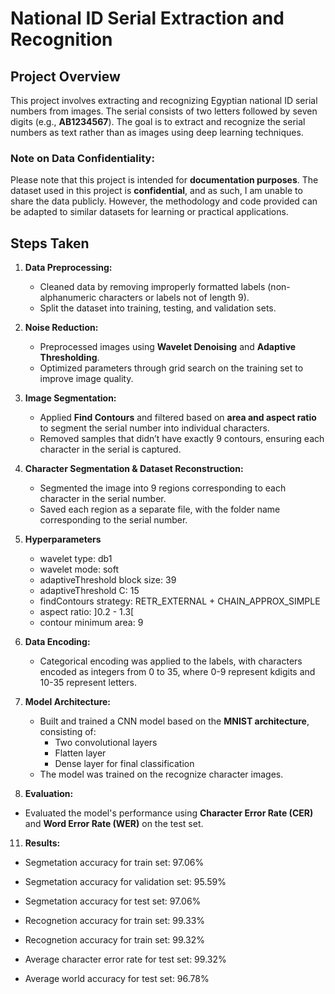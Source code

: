 # National ID Serial Extraction and Recognition

## Project Overview

This project involves extracting and recognizing Egyptian national ID serial numbers from images. The serial consists of two letters followed by seven digits (e.g., **AB1234567**). The goal is to extract and recognize the serial numbers as text rather than as images using deep learning techniques. 

### **Note on Data Confidentiality:**
Please note that this project is intended for **documentation purposes**. The dataset used in this project is **confidential**, and as such, I am unable to share the data publicly. However, the methodology and code provided can be adapted to similar datasets for learning or practical applications.

## Steps Taken

1. **Data Preprocessing:**
   - Cleaned data by removing improperly formatted labels (non-alphanumeric characters or labels not of length 9).
   - Split the dataset into training, testing, and validation sets.

2. **Noise Reduction:**
   - Preprocessed images using **Wavelet Denoising** and **Adaptive Thresholding**. 
   - Optimized parameters through grid search on the training set to improve image quality.

3. **Image Segmentation:**
   - Applied **Find Contours** and filtered based on **area and aspect ratio** to segment the serial number into individual characters.
   - Removed samples that didn’t have exactly 9 contours, ensuring each character in the serial is captured.

4. **Character Segmentation & Dataset Reconstruction:**
   - Segmented the image into 9 regions corresponding to each character in the serial number.
   - Saved each region as a separate file, with the folder name corresponding to the serial number.
  
6. **Hyperparameters**
   - wavelet type: db1
   - wavelet mode: soft
   - adaptiveThreshold block size: 39
   - adaptiveThreshold C: 15
   - findContours strategy: RETR_EXTERNAL +  CHAIN_APPROX_SIMPLE
   - aspect ratio: ]0.2 - 1.3[
   - contour minimum area: 9
     
8. **Data Encoding:**
   - Categorical encoding was applied to the labels, with characters encoded as integers from 0 to 35, where 0-9 represent kdigits and 10-35 represent letters.

9. **Model Architecture:**
   - Built and trained a CNN model based on the **MNIST architecture**, consisting of:
     - Two convolutional layers
     - Flatten layer
     - Dense layer for final classification
   - The model was trained on the recognize character images.

10. **Evaluation:**
   - Evaluated the model's performance using **Character Error Rate (CER)** and **Word Error Rate (WER)** on the test set.

11. **Results:**
   - Segmetation accuracy for train set: 97.06%
   - Segmetation accuracy for validation set: 95.59%
   - Segmetation accuracy for test set: 97.06%
     
   - Recognetion accuracy for train set: 99.33%
   - Recognetion accuracy for train set: 99.32%
   - Average character error rate for test set: 99.32%
   - Average world accuracy for test set: 96.78%

 
